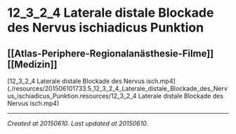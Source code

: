 # 12_3_2_4 Laterale distale Blockade des Nervus ischiadicus Punktion
 [[Atlas-Periphere-Regionalanästhesie-Filme]] [[Medizin]] 
---



[12\_3\_2\_4 Laterale distale Blockade des Nervus isch.mp4](./resources/201506101733.5_12_3_2_4_Laterale_distale_Blockade_des_Nervus_ischiadicus_Punktion.resources/12_3_2_4 Laterale distale Blockade des Nervus isch.mp4)

---

_Created at 20150610._
_Last updated at 20150610._




